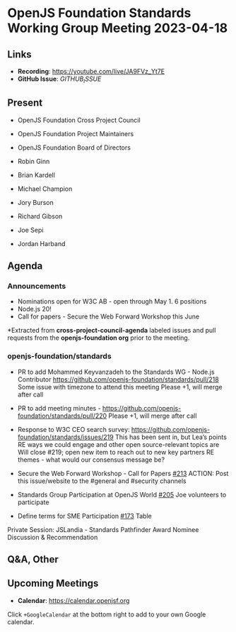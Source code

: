 # OpenJS Foundation Standards Working Group Meeting 2023-04-18

## Links

* **Recording**: https://youtube.com/live/JA9FVz_Yt7E
* **GitHub Issue**: $GITHUB_ISSUE$

## Present

* OpenJS Foundation Cross Project Council
* OpenJS Foundation Project Maintainers
* OpenJS Foundation Board of Directors

* Robin Ginn
* Brian Kardell
* Michael Champion
* Jory Burson
* Richard Gibson
* Joe Sepi
* Jordan Harband

## Agenda

### Announcements

* Nominations open for W3C AB - open through May 1. 6 positions
* Node.js 20!
* Call for papers - Secure the Web Forward Workshop this June

*Extracted from **cross-project-council-agenda** labeled issues and pull requests from the **openjs-foundation org** prior to the meeting.

### openjs-foundation/standards

* PR to add Mohammed Keyvanzadeh to the Standards WG - Node.js Contributor
https://github.com/openjs-foundation/standards/pull/218
Some issue with timezone to attend this meeting
Please +1, will merge after call

* PR to add meeting minutes  - https://github.com/openjs-foundation/standards/pull/220 
Please +1, will merge after call

* Response to W3C CEO search survey: 
https://github.com/openjs-foundation/standards/issues/219
This has been sent in, but Lea’s points RE ways we could engage and other open source-relevant topics are 
Will close #219; open new item to reach out to new key partners RE themes - what would our consensus message be?

* Secure the Web Forward Workshop - Call for Papers [#213](https://github.com/openjs-foundation/standards/issues/213)
ACTION: Post this issue/website to the #general and #security channels

* Standards Group Participation at OpenJS World  [#205](https://github.com/openjs-foundation/standards/issues/205)
Joe volunteers to participate

* Define terms for SME Participation [#173](https://github.com/openjs-foundation/standards/issues/173)
Table

Private Session:
JSLandia - Standards Pathfinder Award Nominee Discussion & Recommendation


## Q&A, Other

## Upcoming Meetings

* **Calendar**: <https://calendar.openjsf.org>

Click `+GoogleCalendar` at the bottom right to add to your own Google calendar.

